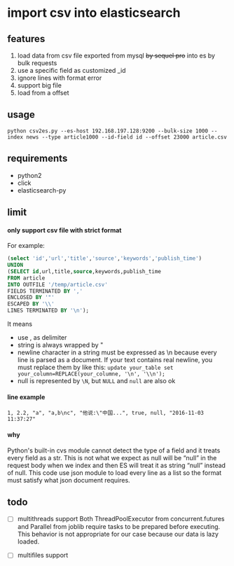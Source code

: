 # import csv into elasticsearch

## features
1. load data from csv file exported from mysql ~~by sequel pro~~ into es by bulk requests
2. use a specific field as customized _id
3. ignore lines with format error
4. support big file
5. load from a offset

## usage
```
python csv2es.py --es-host 192.168.197.128:9200 --bulk-size 1000 --index news --type article1000 --id-field id --offset 23000 article.csv
```

## requirements
* python2
* click
* elasticsearch-py

## limit
#### only support csv file with strict format
For example:
```sql
(select 'id','url','title','source','keywords','publish_time')
UNION
(SELECT id,url,title,source,keywords,publish_time
FROM article
INTO OUTFILE '/temp/article.csv'
FIELDS TERMINATED BY ','
ENCLOSED BY '"'
ESCAPED BY '\\'
LINES TERMINATED BY '\n');
```

It means
* use , as delimiter
* string is always wrapped by "
* newline character in a string must be expressed as \n because every line is parsed as a document. If your text contains real newline, you must replace them by like this: `update your_table set your_column=REPLACE(your_columne, '\n', '\\n');`
* null is represented by `\N`, but `NULL` and `null` are also ok

#### line example
```
1, 2.2, "a", "a,b\nc", "他说:\"中国...", true, null, "2016-11-03 11:37:27"
```

#### why
Python's built-in cvs module cannot detect the type of a field and it treats every field as a str. This is not what we expect as null will be “null” in the request body when we index and then ES will treat it as string “null” instead of null.
This code use json module to load every line as a list so the format must satisfy what json document requires.


## todo
- [ ] multithreads support
Both ThreadPoolExecutor from concurrent.futures and Parallel from joblib require tasks to be prepared before executing. This behavior is not appropriate for our case because our data is lazy loaded.
- [ ] multifiles support

